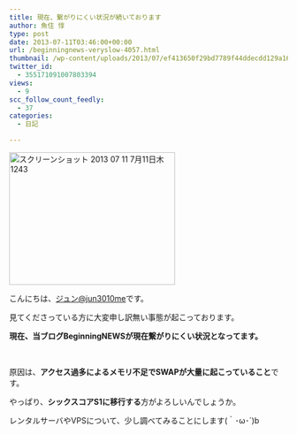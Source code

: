 ```yaml
---
title: 現在、繋がりにくい状況が続いております
author: 魚住 惇
type: post
date: 2013-07-11T03:46:00+00:00
url: /beginningnews-veryslow-4057.html
thumbnail: /wp-content/uploads/2013/07/ef413650f29bd7789f44ddecdd129a161.png
twitter_id:
  - 355171091007803394
views:
  - 9
scc_follow_count_feedly:
  - 37
categories:
  - 日記

---
```

<img decoding="async" loading="lazy" title="スクリーンショット 2013-07-11 7月11日木1243.png" src="/wp-content/uploads/2013/07/ef413650f29bd7789f44ddecdd129a16.png" alt="スクリーンショット 2013 07 11 7月11日木1243" width="300" height="240" border="0" />

<!--more-->

こんにちは、[ジュン@jun3010me][1]です。

見てくださっている方に大変申し訳無い事態が起こっております。

 **現在、当ブログBeginningNEWSが現在繋がりにくい状況となってます。**

 

原因は、**アクセス過多によるメモリ不足でSWAPが大量に起こっていること**です。

やっぱり、**シックスコアS1に移行する**方がよろしいんでしょうか。

レンタルサーバやVPSについて、少し調べてみることにします(｀･ω･´)b

 [1]: https://twitter.com/jun3010me